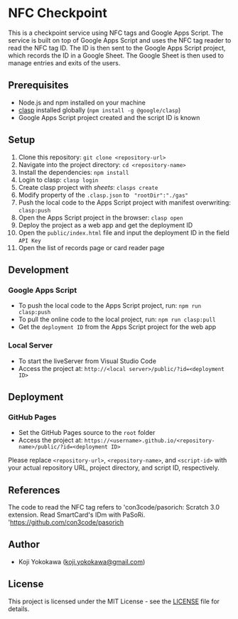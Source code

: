 # NFC Checkpoint

This is a checkpoint service using NFC tags and Google Apps Script. The service is built on top of Google Apps Script and uses the NFC tag reader to read the NFC tag ID. The ID is then sent to the Google Apps Script project, which records the ID in a Google Sheet. The Google Sheet is then used to manage entries and exits of the users.

## Prerequisites

- Node.js and npm installed on your machine
- [clasp](https://github.com/google/clasp) installed globally (`npm install -g @google/clasp`)
- Google Apps Script project created and the script ID is known

## Setup

1. Clone this repository: `git clone <repository-url>`
2. Navigate into the project directory: `cd <repository-name>`
3. Install the dependencies: `npm install`
4. Login to clasp: `clasp login`
5. Create clasp project with *sheets*: `clasps create`
6. Modify property of the `.clasp.json` to ` "rootDir":"./gas"`
7. Push the local code to the Apps Script project with manifest overwriting: `clasp:push`
8. Open the Apps Script project in the browser: `clasp open`
9. Deploy the project as a web app and get the deployment ID
10. Open the `public/index.html` file and input the deployment ID in the field `API Key`
11. Open the list of records page or card reader page

## Development

### Google Apps Script

- To push the local code to the Apps Script project, run: `npm run clasp:push`
- To pull the online code to the local project, run: `npm run clasp:pull`
- Get the `deployment ID` from the Apps Script project for the web app

### Local Server

- To start the liveServer from Visual Studio Code
- Access the project at: `http://<local server>/public/?id=<deployment ID>`

## Deployment

### GitHub Pages

- Set the GitHub Pages source to the `root` folder
- Access the project at: `https://<username>.github.io/<repository-name>/public/?id=<deployment ID>`


Please replace `<repository-url>`, `<repository-name>`, and `<script-id>` with your actual repository URL, project directory, and script ID, respectively.

## References

The code to read the NFC tag refers to 'con3code/pasorich: Scratch 3.0 extension. Read SmartCard's IDm with PaSoRi. 'https://github.com/con3code/pasorich

## Author

- Koji Yokokawa (koji.yokokawa@gmail.com)

## License
This project is licensed under the MIT License - see the [LICENSE](LICENSE) file for details.

